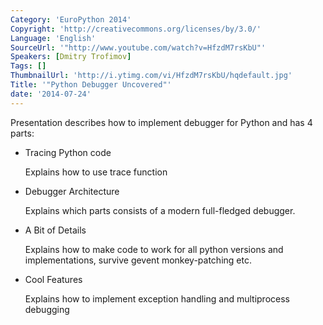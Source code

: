 ```yaml
---
Category: 'EuroPython 2014'
Copyright: 'http://creativecommons.org/licenses/by/3.0/'
Language: 'English'
SourceUrl: '"http://www.youtube.com/watch?v=HfzdM7rsKbU"'
Speakers: [Dmitry Trofimov]
Tags: []
ThumbnailUrl: 'http://i.ytimg.com/vi/HfzdM7rsKbU/hqdefault.jpg'
Title: '"Python Debugger Uncovered"'
date: '2014-07-24'
---
```

Presentation describes how to implement debugger for Python and has 4 parts:

* Tracing Python code

    Explains how to use trace function

* Debugger Architecture

    Explains which parts consists of a modern full-fledged debugger.

* A Bit of Details

    Explains how to make code to work for all python versions and implementations, survive gevent monkey-patching etc.

* Cool Features

    Explains how to implement exception handling and multiprocess debugging
